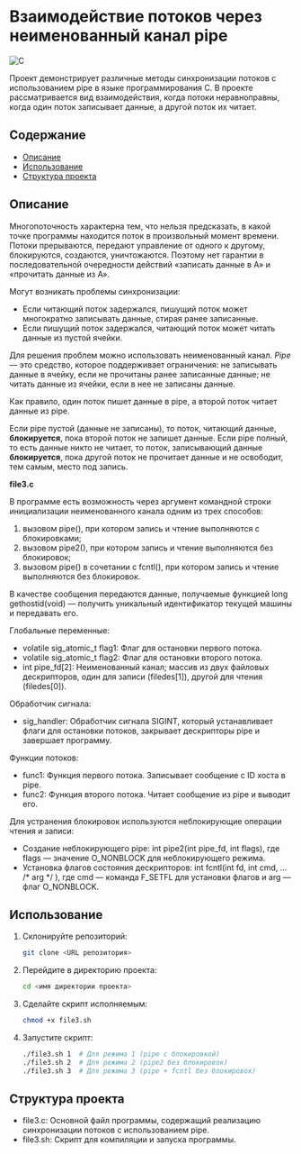 # Взаимодействие потоков через неименованный канал pipe
![C](https://img.shields.io/badge/C-blue.svg)

Проект демонстрирует различные методы синхронизации потоков с использованием pipe в языке программирования C. 
В проекте рассматривается вид взаимодействия, когда потоки неравноправны, когда один поток записывает данные, а другой поток их читает.

## Содержание
- [Описание](#описание)
- [Использование](#использование)
- [Структура проекта](#структура-проекта)

## Описание

Многопоточность характерна тем, что нельзя предсказать, в какой точке программы находится поток в произвольный момент времени. Потоки прерываются, передают управление от одного к другому, блокируются, создаются, уничтожаются.
Поэтому нет гарантии в последовательной очередности действий «записать данные в А» и «прочитать данные из А».

Могут возникать проблемы синхронизации:
- Если читающий поток задержался, пишущий поток может многократно записывать данные, стирая ранее записанные.
- Если пишущий поток задержался, читающий поток может читать данные из пустой ячейки.

Для решения проблем можно использовать неименованный канал.
*Pipe* — это средство, которое поддерживает ограничения: не записывать данные в ячейку, если не прочитаны ранее записанные данные; не читать данные из ячейки, если в нее не записаны данные.

Как правило, один поток пишет данные в pipe, а второй поток читает данные из pipe.

Если pipe пустой (данные не записаны), то поток, читающий данные, **блокируется**, пока второй поток не запишет данные.
Если pipe полный, то есть данные никто не читает, то поток, записывающий данные **блокируется**, пока другой поток не прочитает данные и не освободит, тем самым, место под запись.

**file3.c**

В программе есть возможность через аргумент командной строки инициализации неименованного канала одним из трех способов:
1.	вызовом pipe(), при котором запись и чтение выполняются с блокировками;
2.	вызовом pipe2(), при котором запись и чтение выполняются без блокировок;
3.	вызовом pipe() в сочетании с fcntl(), при котором запись и чтение выполняются без блокировок.

В качестве сообщения передаются данные, получаемые функцией long gethostid(void) — получить уникальный идентификатор текущей машины и
передавать его.

Глобальные переменные:
- volatile sig_atomic_t flag1: Флаг для остановки первого потока.
- volatile sig_atomic_t flag2: Флаг для остановки второго потока.
- int pipe_fd[2]: Неименованный канал; массив из двух файловых дескрипторов, один для записи (filedes[1]), другой для чтения (filedes[0]).

Обработчик сигнала:
- sig_handler: Обработчик сигнала SIGINT, который устанавливает флаги для остановки потоков, закрывает дескрипторы pipe и завершает программу.
  
Функции потоков:
- func1: Функция первого потока. Записывает сообщение с ID хоста в pipe.
- func2: Функция второго потока. Читает сообщение из pipe и выводит его.    

Для устранения блокировок используются неблокирующие операции чтения и записи:
- Создание неблокирующего pipe: int pipe2(int pipe_fd, int flags), где flags — значение O_NONBLOCK для неблокирующего режима.
- Установка флагов состояния дескрипторов: int fcntl(int fd, int cmd, ... /* arg */ ), где cmd — команда F_SETFL для установки флагов и arg — флаг O_NONBLOCK.
  
## Использование

1. Склонируйте репозиторий:
    ```sh
    git clone <URL репозитория>
    ```
2. Перейдите в директорию проекта:
    ```sh
    cd <имя директории проекта>
    ```
3. Сделайте скрипт исполняемым:
    ```sh
    chmod +x file3.sh
    ```
4. Запустите скрипт:
    ```sh
    ./file3.sh 1  # Для режима 1 (pipe с блокировкой)
    ./file3.sh 2  # Для режима 2 (pipe2 без блокировок)
    ./file3.sh 3  # Для режима 3 (pipe + fcntl без блокировок)
    ```

## Структура проекта

- file3.c: Основной файл программы, содержащий реализацию синхронизации потоков с использованием pipe.
- file3.sh: Скрипт для компиляции и запуска программы.


